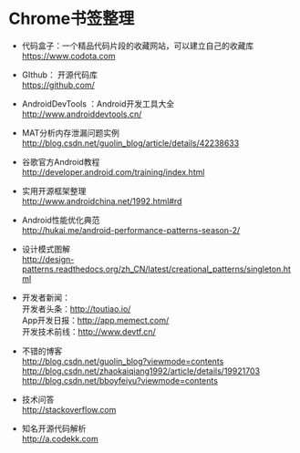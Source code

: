 # Chrome书签整理

+ 代码盒子：一个精品代码片段的收藏网站，可以建立自己的收藏库  
https://www.codota.com

+ GIthub： 开源代码库  
https://github.com/

+ AndroidDevTools ：Android开发工具大全  
http://www.androiddevtools.cn/

+ MAT分析内存泄漏问题实例  
http://blog.csdn.net/guolin_blog/article/details/42238633

+ 谷歌官方Android教程  
http://developer.android.com/training/index.html

+ 实用开源框架整理  
http://www.androidchina.net/1992.html#rd

+ Android性能优化典范  
http://hukai.me/android-performance-patterns-season-2/

+ 设计模式图解    
http://design-patterns.readthedocs.org/zh_CN/latest/creational_patterns/singleton.html

+ 开发者新闻：   
开发者头条：http://toutiao.io/  
App开发日报：http://app.memect.com/  
开发技术前线：http://www.devtf.cn/  

+ 不错的博客  
http://blog.csdn.net/guolin_blog?viewmode=contents  
http://blog.csdn.net/zhaokaiqiang1992/article/details/19921703  
http://blog.csdn.net/bboyfeiyu?viewmode=contents  

+ 技术问答  
http://stackoverflow.com

+ 知名开源代码解析  
http://a.codekk.com
